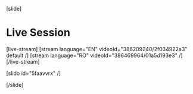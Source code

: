[slide]
# Live Session

[live-stream]
[stream language="EN" videoId="386209240/2f034922a3" default /]
[stream language="RO" videoId="386469964/01a5d193e3"  /]
[/live-stream]

[slido id="5faavvrx" /]

[/slide]